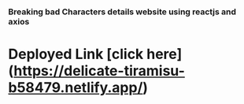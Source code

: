 ### Breaking bad Characters details website using reactjs and axios

# Deployed Link [click here] (https://delicate-tiramisu-b58479.netlify.app/)
